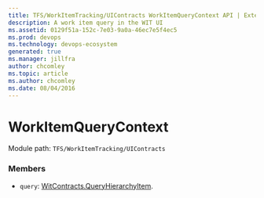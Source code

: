 ```yaml
---
title: TFS/WorkItemTracking/UIContracts WorkItemQueryContext API | Extensions for Azure DevOps Services
description: A work item query in the WIT UI
ms.assetid: 0129f51a-152c-7e03-9a0a-46ec7e5f4ec5
ms.prod: devops
ms.technology: devops-ecosystem
generated: true
ms.manager: jillfra
author: chcomley
ms.topic: article
ms.author: chcomley
ms.date: 08/04/2016
---
```


# WorkItemQueryContext

Module path: `TFS/WorkItemTracking/UIContracts`


### Members

* `query`: [WitContracts.QueryHierarchyItem](../../../TFS/WorkItemTracking/Contracts/QueryHierarchyItem.md). 

